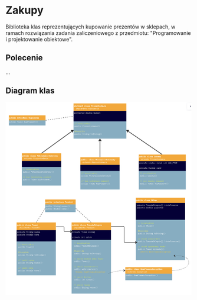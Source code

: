 # Zakupy
Biblioteka klas reprezentujących kupowanie prezentów w sklepach, w ramach rozwiązania zadania zaliczeniowego z przedmiotu: "Programowanie i projektowanie obiektowe".

## Polecenie
...

## Diagram klas
![Diagram klas](diagram-klas.png)
